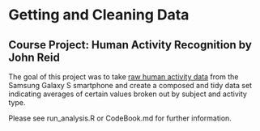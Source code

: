 # Getting and Cleaning Data
## Course Project:  Human Activity Recognition by John Reid   

The goal of this project was to take [raw human activity data](https://d396qusza40orc.cloudfront.net/getdata%2Fprojectfiles%2FUCI%20HAR%20Dataset.zip) from the Samsung Galaxy S smartphone and create a composed and tidy data set indicating averages of certain values broken out by subject and activity type.

Please see run_analysis.R or CodeBook.md for further information.
